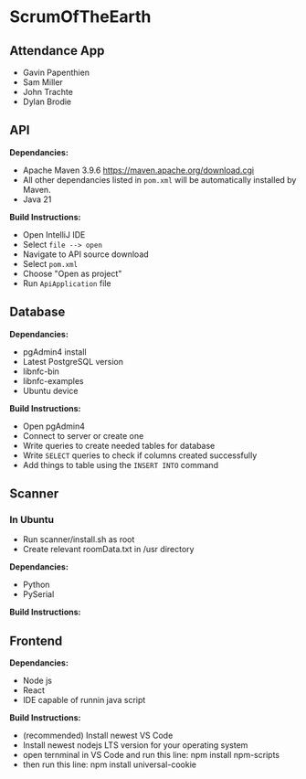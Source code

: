 # ScrumOfTheEarth
## Attendance App
* Gavin Papenthien
* Sam Miller
* John Trachte
* Dylan Brodie

## API

**Dependancies:**
* Apache Maven 3.9.6 https://maven.apache.org/download.cgi
* All other dependancies listed in `pom.xml` will be automatically installed by Maven.
* Java 21

**Build Instructions:**
* Open IntelliJ IDE
* Select `file --> open`
* Navigate to API source download
* Select `pom.xml`
* Choose "Open as project"
* Run `ApiApplication` file

## Database

**Dependancies:**
* pgAdmin4 install
* Latest PostgreSQL version
* libnfc-bin
* libnfc-examples
* Ubuntu device


**Build Instructions:**
* Open pgAdmin4
* Connect to server or create one
* Write queries to create needed tables for database
* Write `SELECT` queries to check if columns created successfully
* Add things to table using the `INSERT INTO` command

## Scanner
### In Ubuntu
* Run scanner/install.sh as root
* Create relevant roomData.txt in /usr directory

**Dependancies:**
* Python
* PySerial

**Build Instructions:**

## Frontend 

**Dependancies:**
* Node js
* React
* IDE capable of runnin java script

**Build Instructions:**
* (recommended) Install newest VS Code
* Install newest nodejs LTS version for your operating system
* open ternminal in VS Code and run this line: npm install npm-scripts
* then run this line: npm install universal-cookie